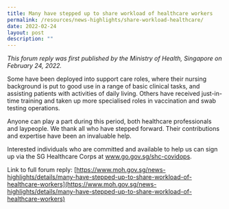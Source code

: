 ```yaml
---
title: Many have stepped up to share workload of healthcare workers
permalink: /resources/news-highlights/share-workload-healthcare/
date: 2022-02-24
layout: post
description: ""
---
```

*This forum reply was first published by the Ministry of Health, Singapore on February 24, 2022.*

Some have been deployed into support care roles, where their nursing background is put to good use in a range of basic clinical tasks, and assisting patients with activities of daily living. Others have received just-in-time training and taken up more specialised roles in vaccination and swab testing operations.

Anyone can play a part during this period, both healthcare professionals and laypeople. We thank all who have stepped forward. Their contributions and expertise have been an invaluable help.

Interested individuals who are committed and available to help us can sign up via the SG Healthcare Corps at www.go.gov.sg/shc-covidops.

Link to full forum reply: [https://www.moh.gov.sg/news-highlights/details/many-have-stepped-up-to-share-workload-of-healthcare-workers](https://www.moh.gov.sg/news-highlights/details/many-have-stepped-up-to-share-workload-of-healthcare-workers)